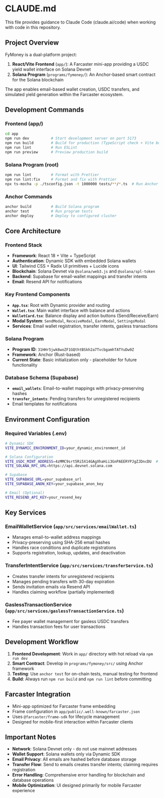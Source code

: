 # CLAUDE.md

This file provides guidance to Claude Code (claude.ai/code) when working with code in this repository.

## Project Overview

FyMoney is a dual-platform project:
1. **React/Vite Frontend** (`app/`): A Farcaster mini-app providing a USDC yield wallet interface on Solana Devnet
2. **Solana Program** (`programs/fymoney/`): An Anchor-based smart contract for the Solana blockchain

The app enables email-based wallet creation, USDC transfers, and simulated yield generation within the Farcaster ecosystem.

## Development Commands

### Frontend (app/)
```bash
cd app
npm run dev          # Start development server on port 5173  
npm run build        # Build for production (TypeScript check + Vite build)
npm run lint         # Run ESLint
npm run preview      # Preview production build
```

### Solana Program (root)
```bash
npm run lint         # Format with Prettier
npm run lint:fix     # Format and fix with Prettier
npx ts-mocha -p ./tsconfig.json -t 1000000 tests/**/*.ts  # Run Anchor tests
```

### Anchor Commands
```bash
anchor build         # Build Solana program
anchor test          # Run program tests  
anchor deploy        # Deploy to configured cluster
```

## Core Architecture

### Frontend Stack
- **Framework**: React 18 + Vite + TypeScript
- **Authentication**: Dynamic SDK with embedded Solana wallets
- **UI**: Tailwind CSS + Radix UI primitives + Lucide icons
- **Blockchain**: Solana Devnet via `@solana/web3.js` and `@solana/spl-token`
- **Backend**: Supabase for email-wallet mappings and transfer intents
- **Email**: Resend API for notifications

### Key Frontend Components
- **`App.tsx`**: Root with Dynamic provider and routing
- **`Wallet.tsx`**: Main wallet interface with balance and actions
- **`WalletCard.tsx`**: Balance display and action buttons (Send/Receive/Earn)
- **Modal System**: `SendModal`, `ReceiveModal`, `EarnModal`, `SettingsModal`
- **Services**: Email wallet registration, transfer intents, gasless transactions

### Solana Program
- **Program ID**: `31HHr5jwk8woZF1GQthtBSkh2a7TvcbgamhTATYuDw9Z` 
- **Framework**: Anchor (Rust-based)
- **Current State**: Basic initialization only - placeholder for future functionality

### Database Schema (Supabase)
- **`email_wallets`**: Email-to-wallet mappings with privacy-preserving hashes
- **`transfer_intents`**: Pending transfers for unregistered recipients
- Email templates for notifications

## Environment Configuration

### Required Variables (.env)
```bash
# Dynamic SDK
VITE_DYNAMIC_ENVIRONMENT_ID=your_dynamic_environment_id

# Solana Configuration  
VITE_USDC_MINT_ADDRESS=4zMMC9srt5Ri5X14GAgXhaHii3GnPAEERYPJgZJDncDU  # Devnet USDC
VITE_SOLANA_RPC_URL=https://api.devnet.solana.com

# Supabase
VITE_SUPABASE_URL=your_supabase_url
VITE_SUPABASE_ANON_KEY=your_supabase_anon_key

# Email (Optional)
VITE_RESEND_API_KEY=your_resend_key
```

## Key Services

### EmailWalletService (`app/src/services/emailWallet.ts`)
- Manages email-to-wallet address mappings
- Privacy-preserving using SHA-256 email hashes
- Handles race conditions and duplicate registrations
- Supports registration, lookup, updates, and deactivation

### TransferIntentService (`app/src/services/transferService.ts`) 
- Creates transfer intents for unregistered recipients
- Manages pending transfers with 30-day expiration
- Sends invitation emails via Resend API
- Handles claiming workflow (partially implemented)

### GaslessTransactionService (`app/src/services/gaslessTransactionService.ts`)
- Fee payer wallet management for gasless USDC transfers
- Handles transaction fees for user transactions

## Development Workflow

1. **Frontend Development**: Work in `app/` directory with hot reload via `npm run dev`
2. **Smart Contract**: Develop in `programs/fymoney/src/` using Anchor framework  
3. **Testing**: Use `anchor test` for on-chain tests, manual testing for frontend
4. **Build**: Always run `npm run build` and `npm run lint` before committing

## Farcaster Integration

- Mini-app optimized for Farcaster frame embedding
- Frame configuration in `app/public/.well-known/farcaster.json`
- Uses `@farcaster/frame-sdk` for lifecycle management
- Designed for mobile-first interaction within Farcaster clients

## Important Notes

- **Network**: Solana Devnet only - do not use mainnet addresses
- **Wallet Support**: Solana wallets only via Dynamic SDK
- **Email Privacy**: All emails are hashed before database storage
- **Transfer Flow**: Send to emails creates transfer intents; claiming requires registration
- **Error Handling**: Comprehensive error handling for blockchain and database operations
- **Mobile Optimization**: UI designed primarily for mobile Farcaster experience